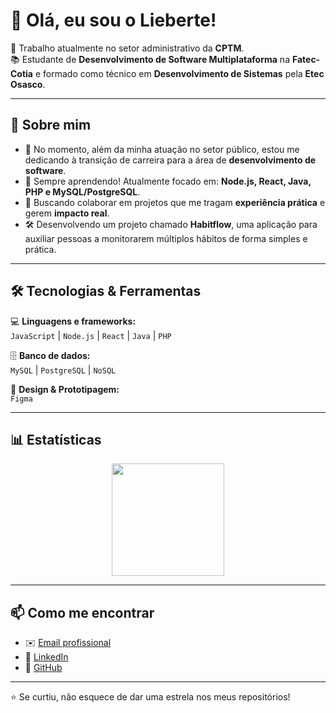 # 👋 Olá, eu sou o Lieberte!  

🚆 Trabalho atualmente no setor administrativo da **CPTM**.  
📚 Estudante de **Desenvolvimento de Software Multiplataforma** na **Fatec-Cotia** e formado como técnico em **Desenvolvimento de Sistemas** pela **Etec Osasco**.  

---

## 🚀 Sobre mim
- 🔭 No momento, além da minha atuação no setor público, estou me dedicando à transição de carreira para a área de **desenvolvimento de software**.  
- 🌱 Sempre aprendendo! Atualmente focado em: **Node.js, React, Java, PHP e MySQL/PostgreSQL**.  
- 👯 Buscando colaborar em projetos que me tragam **experiência prática** e gerem **impacto real**.  
- 🛠️ Desenvolvendo um projeto chamado **Habitflow**, uma aplicação para auxiliar pessoas a monitorarem múltiplos hábitos de forma simples e prática.  

---

## 🛠️ Tecnologias & Ferramentas
💻 **Linguagens e frameworks:**  
`JavaScript` | `Node.js` | `React` | `Java` | `PHP`  

🗄️ **Banco de dados:**  
`MySQL` | `PostgreSQL` | `NoSQL`

🎨 **Design & Prototipagem:**  
`Figma`  

---

## 📊 Estatísticas
<div align="center">
  <a href="https://github.com/Liebertt">
    <img height="180em" src="https://github-readme-stats.vercel.app/api/top-langs/?username=Liebertt&layout=compact&langs_count=7&theme=dracula"/>
    
  </a>
</div>

---

## 📫 Como me encontrar
- ✉️ [Email profissional](mailto:liebertt7@gmail.com)  
- 💼 [LinkedIn](https://www.linkedin.com/in/lieberte-ferreira)  
- 🐙 [GitHub](https://github.com/Liebertt)  

---

⭐ Se curtiu, não esquece de dar uma estrela nos meus repositórios!
